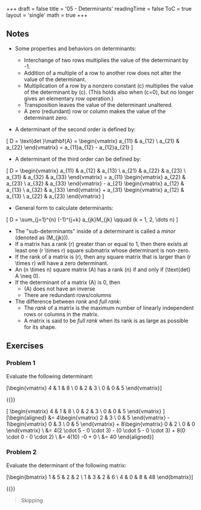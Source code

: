 +++
draft = false
title = '05 - Determinants'
readingTime = false
ToC = true
layout = 'single'
math = true
+++

## Notes
- Some properties and behaviors on determinants:
  - Interchange of two rows multiplies the value of the determinant by -1.
  - Addition of a multiple of a row to another row does not alter the value of the determinant.
  - Multiplication of a row by a nonzero constant \(c\) multiplies the value of the determinant by \(c\). (This holds also when \(c=0\), but no longer gives an elementary row operation.)
  - Transposition leaves the value of the determinant unaltered.
  - A zero (redundant) row or column makes the value of the determinant zero.

- A determinant of the second order is defined by:

\[
D = \text{det }\mathbf{A} =
\begin{vmatrix}
  a_{11} & a_{12} \\
  a_{21} & a_{22}
\end{vmatrix} =
a_{11}a_{12} - a_{12}a_{21}
\]

- A determinant of the third order can be defined by:

\[
D = \begin{vmatrix}
  a_{11} & a_{12} & a_{13} \\
  a_{21} & a_{22} & a_{23} \\
  a_{31} & a_{32} & a_{33}
\end{vmatrix} =
  a_{11} \begin{vmatrix}
    a_{22} & a_{23} \\
    a_{32} & a_{33}
  \end{vmatrix} -
  a_{21} \begin{vmatrix}
    a_{12} & a_{13} \\
    a_{32} & a_{33}
  \end{vmatrix} +
  a_{31} \begin{vmatrix}
    a_{12} & a_{13} \\
    a_{22} & a_{23}
  \end{vmatrix}
\]

- General form to calculate determinants:

\[
  D = \sum_{j=1}^{n} (-1)^{j+k} a_{jk}M_{jk} \qquad (k = 1, 2, \dots n)
\] 

- The "sub-determinants" inside of a determinant is called a _minor_ (denoted as \(M_{jk}\)).
- If a matrix has a rank \(r\) greater than or equal to 1, then there exists at least one \(r \times r\) square submatrix whose determinant is non-zero.
- If the rank of a matrix is \(r\), then any square matrix that is larger than \(r \times r\)  will have a zero determinant.
- An \(n \times n\) square matrix \(A\) has a rank \(n\) if and only if \(\text{det} A \neq 0\).
- If the determinant of a matrix \(A\) is 0, then
  - \(A\) does not have an inverse
  - There are redundant rows/columns
- The difference between _rank_ and _full rank_:
  - The _rank_ of a matrix is the maximum number of linearly independent rows or columns in the matrix.
  - A matrix is said to be _full rank_ when its rank is as large as possible for its shape.

## Exercises

### Problem 1

Evaluate the following determinant:

\[\begin{vmatrix}
  4 & 1 & 8 \\
  0 & 2 & 3 \\
  0 & 0 & 5
\end{vmatrix}\]

{{<divider>}}

\[
\begin{vmatrix}
  4 & 1 & 8 \\
  0 & 2 & 3 \\
  0 & 0 & 5
\end{vmatrix}
\]
\[\begin{aligned}
&= 4\begin{vmatrix}
2 & 3 \\
0 & 5
\end{vmatrix} -
1\begin{vmatrix}
0 & 3 \\
0 & 5
\end{vmatrix} +
8\begin{vmatrix}
  0 & 2 \\
  0 & 0
\end{vmatrix} \\
&= 4(2 \cdot 5 - 0 \cdot 3) - (0 \cdot 5 - 0 \cdot 3) + 8(0 \cdot 0 - 0 \cdot 2) \\
&= 4(10) -0 + 0 \\
&= 40
\end{aligned}\]

### Problem 2

Evaluate the determinant of the following matrix:

\[\begin{bmatrix}
1 & 5 & 2 & 2 \\
1 & 3 & 2 & 6 \\
4 & 0 & 8 & 48
\end{bmatrix}\]

{{<divider>}}

> Skipping
